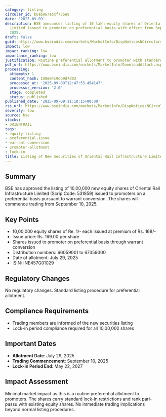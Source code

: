 ```yaml
---
category: listing
circular_id: b6ab867abcf755e9
date: '2025-09-09'
description: BSE announces listing of 10 lakh equity shares of Oriental Rail Infrastructure
  Limited issued to promoter on preferential basis with effect from September 10,
  2025.
draft: false
guid: https://www.bseindia.com/markets/MarketInfo/DispNoticesNCirculars.aspx?Noticeid={DD069CCE-556F-404C-B4C0-7EC3553CE41F}&noticeno=20250909-33&dt=09/09/2025&icount=33&totcount=57&flag=0
impact: low
impact_ranking: low
importance_ranking: low
justification: Routine preferential allotment to promoter with standard lock-in period
pdf_url: https://www.bseindia.com/markets/MarketInfo/DownloadAttach.aspx?id=20250909-33&attachedId=
processing:
  attempts: 1
  content_hash: 108e04c9db9d7d03
  processed_at: '2025-09-09T12:47:53.454147'
  processor_version: '2.0'
  stage: completed
  status: published
published_date: '2025-09-09T11:18:15+00:00'
rss_url: https://www.bseindia.com/markets/MarketInfo/DispNoticesNCirculars.aspx?Noticeid={DD069CCE-556F-404C-B4C0-7EC3553CE41F}&noticeno=20250909-33&dt=09/09/2025&icount=33&totcount=57&flag=0
severity: low
source: bse
stocks:
- ORIENTRAIL
tags:
- equity-listing
- preferential-issue
- warrant-conversion
- promoter-allotment
- lock-in
title: Listing of New Securities of Oriental Rail Infrastructure Limited
---
```


## Summary

BSE has approved the listing of 10,00,000 new equity shares of Oriental Rail Infrastructure Limited (Scrip Code: 531859) issued to promoters on a preferential basis pursuant to warrant conversion. The shares will commence trading from September 10, 2025.

## Key Points

- 10,00,000 equity shares of Re. 1/- each issued at premium of Rs. 168/-
- Issue price: Rs. 169.00 per share
- Shares issued to promoter on preferential basis through warrant conversion
- Distribution numbers: 66059001 to 67059000
- Date of allotment: July 29, 2025
- ISIN: INE457G01029

## Regulatory Changes

No regulatory changes. Standard listing procedure for preferential allotment.

## Compliance Requirements

- Trading members are informed of the new securities listing
- Lock-in period compliance required for all 10,00,000 shares

## Important Dates

- **Allotment Date**: July 29, 2025
- **Trading Commencement**: September 10, 2025
- **Lock-in Period End**: May 22, 2027

## Impact Assessment

Minimal market impact as this is a routine preferential allotment to promoters. The shares carry standard lock-in restrictions and rank pari-passu with existing equity shares. No immediate trading implications beyond normal listing procedures.